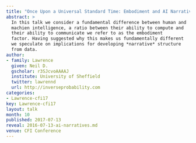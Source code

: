 ```yaml
---
title: "Once Upon a Universal Standard Time: Embodiment and AI Narratives" 
abstract: >
  In this talk we consider a fundamental difference between human and
  machien intelligence, a ratio between their ability to compute and
  their ability to communicate we refer to as the embodiment
  factor. Having suggested why this makes us fundamentally different
  we speculate on implications for developing *narrative* structure
  from data.
author:
- family: Lawrence
  given: Neil D.
  gscholar: r3SJcvoAAAAJ
  institute: University of Sheffield
  twitter: lawrennd
  url: http://inverseprobability.com
categories:
- Lawrence-cfi17
key: Lawrence-cfi17
layout: talk
month: 10
published: 2017-07-13
reveal: 2016-07-13-ai-narratives.md
venue: CFI Conference
---
```

